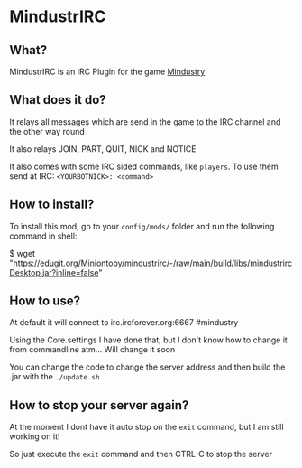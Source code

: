 # MindustrIRC

## What?

MindustrIRC is an IRC Plugin for the game [Mindustry](https://mindustrygame.github.io)


## What does it do?

It relays all messages which are send in the game to the IRC channel and the other way round


It also relays JOIN, PART, QUIT, NICK and NOTICE


It also comes with some IRC sided commands, like `players`. To use them send at IRC: `<YOURBOTNICK>: <command>`


## How to install?

To install this mod, go to your `config/mods/` folder and run the following command in shell:

$ wget "https://edugit.org/Miniontoby/mindustrirc/-/raw/main/build/libs/mindustrircDesktop.jar?inline=false"


## How to use?

At default it will connect to irc.ircforever.org:6667 #mindustry 

Using the Core.settings I have done that, but I don't know how to change it from commandline atm... Will change it soon

You can change the code to change the server address and then build the .jar with the `./update.sh`


## How to stop your server again?

At the moment I dont have it auto stop on the `exit` command, but I am still working on it!

So just execute the `exit` command and then CTRL-C to stop the server



